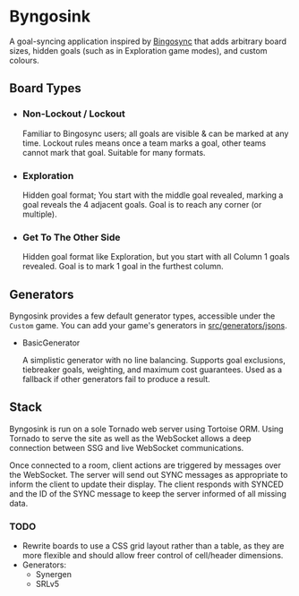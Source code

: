 # Byngosink

A goal-syncing application inspired by [Bingosync](https://bingosync.com) that adds arbitrary board sizes, hidden goals (such as in Exploration game modes), and custom colours.

## Board Types

- ### Non-Lockout / Lockout

    Familiar to Bingosync users; all goals are visible & can be marked at any time. Lockout rules means once a team marks a goal, other teams cannot mark that goal. Suitable for many formats.

- ### Exploration

    Hidden goal format; You start with the middle goal revealed, marking a goal reveals the 4 adjacent goals. Goal is to reach any corner (or multiple).

- ### Get To The Other Side

    Hidden goal format like Exploration, but you start with all Column 1 goals revealed. Goal is to mark 1 goal in the furthest column.

## Generators

Byngosink provides a few default generator types, accessible under the `Custom` game. You can add your game's generators in [src/generators/jsons](./src/generators/jsons).

- BasicGenerator

    A simplistic generator with no line balancing. Supports goal exclusions, tiebreaker goals, weighting, and maximum cost guarantees. Used as a fallback if other generators fail to produce a result.

## Stack

Byngosink is run on a sole Tornado web server using Tortoise ORM. Using Tornado to serve the site as well as the WebSocket allows a deep connection between SSG and live WebSocket communications.

Once connected to a room, client actions are triggered by messages over the WebSocket. The server will send out SYNC messages as appropriate to inform the client to update their display. The client responds with SYNCED and the ID of the SYNC message to keep the server informed of all missing data.

### TODO

- Rewrite boards to use a CSS grid layout rather than a table, as they are more flexible and should allow freer control of cell/header dimensions.
- Generators:
    - Synergen
    - SRLv5
